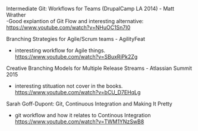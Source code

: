 Intermediate Git: Workflows for Teams (DrupalCamp LA 2014) - Matt Wrather  
-Good explantion of Git Flow and interesting alternative:  
https://www.youtube.com/watch?v=NHuOC1Sn7I0

Branching Strategies for Agile/Scrum teams - AgilityFeat  
- interesting workflow for Agile things.  
https://www.youtube.com/watch?v=SBuxRiPk2Zg

Creative Branching Models for Multiple Release Streams - Atlassian Summit 2015  
- interesting stituation not cover in the books.  
https://www.youtube.com/watch?v=bCU_D7EHqLg



Sarah Goff-Dupont: Git, Continuous Integration and Making It Pretty
- git workflow and how it relates to Continous Integration  
https://www.youtube.com/watch?v=TWM1YNzSwB8